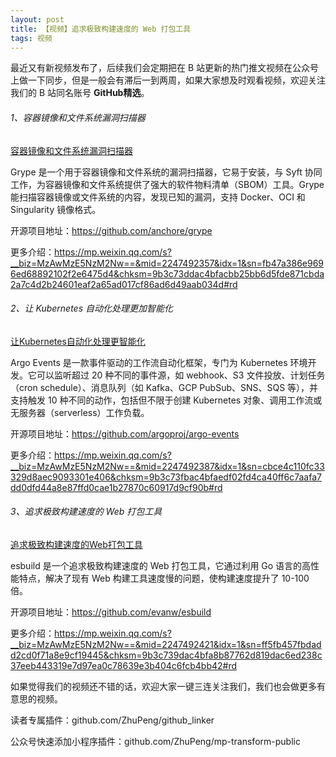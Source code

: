 ```yaml
---
layout: post
title: 【视频】追求极致构建速度的 Web 打包工具
tags: 视频
---
```


最近又有新视频发布了，后续我们会定期把在 B 站更新的热门推文视频在公众号上做一下同步，但是一般会有滞后一到两周，如果大家想及时观看视频，欢迎关注我们的 B 站同名账号 **GitHub精选**。

######  1、容器镜像和文件系统漏洞扫描器

[容器镜像和文件系统漏洞扫描器](https://www.bilibili.com/video/BV1ftyxYREex/)

Grype 是一个用于容器镜像和文件系统的漏洞扫描器，它易于安装，与 Syft 协同工作，为容器镜像和文件系统提供了强大的软件物料清单（SBOM）工具。Grype 能扫描容器镜像或文件系统的内容，发现已知的漏洞，支持 Docker、OCI 和 Singularity 镜像格式。

开源项目地址：https://github.com/anchore/grype

更多介绍：https://mp.weixin.qq.com/s?__biz=MzAwMzE5NzM2Nw==&mid=2247492357&idx=1&sn=fb47a386e9696ed68892102f2e6475d4&chksm=9b3c73ddac4bfacbb25bb6d5fde871cbda2a7c4d2b24601eaf2a65ad017cf86ad6d49aab034d#rd

###### 2、让 Kubernetes 自动化处理更加智能化

[让Kubernetes自动化处理更智能化](https://www.bilibili.com/video/BV1ppyxYFEKi/)

Argo Events 是一款事件驱动的工作流自动化框架，专门为 Kubernetes 环境开发。它可以监听超过 20 种不同的事件源，如 webhook、S3 文件投放、计划任务（cron schedule）、消息队列（如 Kafka、GCP PubSub、SNS、SQS 等），并支持触发 10 种不同的动作，包括但不限于创建 Kubernetes 对象、调用工作流或无服务器（serverless）工作负载。

开源项目地址：https://github.com/argoproj/argo-events

更多介绍：https://mp.weixin.qq.com/s?__biz=MzAwMzE5NzM2Nw==&mid=2247492387&idx=1&sn=cbce4c110fc33329d8aec9093301e406&chksm=9b3c73fbac4bfaedf02fd4ca40ff6c7aafa7dd0dfd44a8e87ffd0cae1b27870c60917d9cf90b#rd

###### 3、追求极致构建速度的 Web 打包工具

[追求极致构建速度的Web打包工具](https://www.bilibili.com/video/BV1wWyxYbEN1/)

esbuild 是一个追求极致构建速度的 Web 打包工具，它通过利用 Go 语言的高性能特点，解决了现有 Web 构建工具速度慢的问题，使构建速度提升了 10-100 倍。

开源项目地址：https://github.com/evanw/esbuild

更多介绍：https://mp.weixin.qq.com/s?__biz=MzAwMzE5NzM2Nw==&mid=2247492421&idx=1&sn=ff5fb457fbdadd2cd0f71a8e9cf19445&chksm=9b3c739dac4bfa8b87762d819dac6ed238c37eeb443319e7d97ea0c78639e3b404c6fcb4bb42#rd

如果觉得我们的视频还不错的话，欢迎大家一键三连关注我们，我们也会做更多有意思的视频。

读者专属插件：github.com/ZhuPeng/github_linker

公众号快速添加小程序插件：github.com/ZhuPeng/mp-transform-public